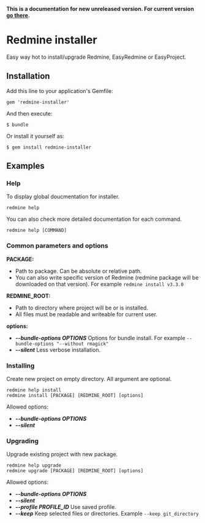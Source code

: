 **This is a documentation for new unreleased version. For current version [go there](https://github.com/easyredmine/redmine-installer/tree/v1.0.7).**

# Redmine installer

Easy way hot to install/upgrade Redmine, EasyRedmine or EasyProject.

## Installation

Add this line to your application's Gemfile:

```
gem 'redmine-installer'
```

And then execute:

```
$ bundle
```

Or install it yourself as:

```
$ gem install redmine-installer
```

## Examples

### Help

To display global doucmentation for installer.

```
redmine help
```

You can also check more detailed documentation for each command.

```
redmine help [COMMAND]
```

### Common parameters and options


**PACKAGE:**
- Path to package. Can be absolute or relative path.
- You can also write specific version of Redmine (redmine package will be downloaded on that version). For example `redmine install v3.3.0`

**REDMINE_ROOT:**
- Path to directory where project will be or is installed.
- All files must be readable and writeable for current user.

**options:**
- _**--bundle-options OPTIONS**_ Options for bundle install. For example `--bundle-options "--without rmagick"`
- _**--silent**_ Less verbose installation.


### Installing

Create new project on empty directory. All argument are optional.

```
redmine help install
redmine install [PACKAGE] [REDMINE_ROOT] [options]
```

Allowed options:
- _**--bundle-options OPTIONS**_
- _**--silent**_

### Upgrading

Upgrade existing project with new package.

```
redmine help upgrade
redmine upgrade [PACKAGE] [REDMINE_ROOT] [options]
```

Allowed options:
- _**--bundle-options OPTIONS**_
- _**--silent**_
- _**--profile PROFILE\_ID**_ Use saved profile.
- _**--keep**_ Keep selected files or directories. Example `--keep git_directory`
